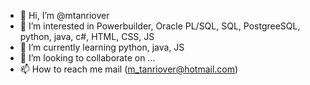 - 👋 Hi, I’m @mtanriover
- 👀 I’m interested in Powerbuilder, Oracle PL/SQL, SQL, PostgreeSQL, python, java, c#, HTML, CSS, JS
- 🌱 I’m currently learning python, java, JS
- 💞️ I’m looking to collaborate on ...
- 📫 How to reach me mail (m_tanriover@hotmail.com)

<!---
mtanriover/mtanriover is a ✨ special ✨ repository because its `README.md` (this file) appears on your GitHub profile.
You can click the Preview link to take a look at your changes.
--->
